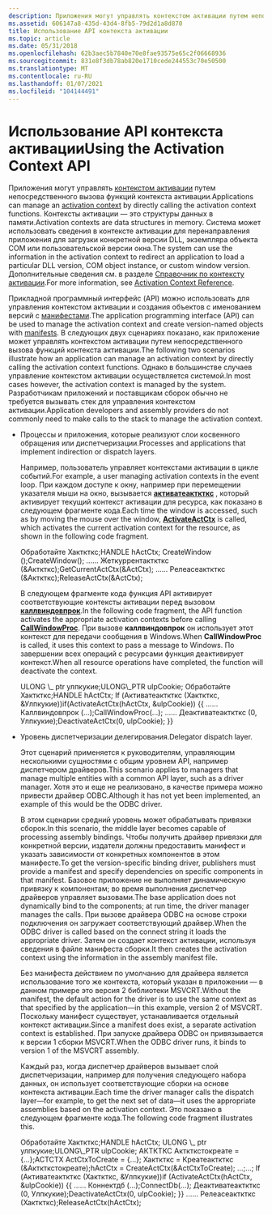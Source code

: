 ```yaml
---
description: Приложения могут управлять контекстом активации путем непосредственного вызова функций контекста активации.
ms.assetid: 606147a8-435d-43d4-8fb5-79d2d1a8d870
title: Использование API контекста активации
ms.topic: article
ms.date: 05/31/2018
ms.openlocfilehash: 62b3aec5b7840e70e8fae93575e65c2f06668936
ms.sourcegitcommit: 831e8f3db78ab820e1710cede244553c70e50500
ms.translationtype: MT
ms.contentlocale: ru-RU
ms.lasthandoff: 01/07/2021
ms.locfileid: "104144491"
---
```

# <a name="using-the-activation-context-api"></a><span data-ttu-id="a12b4-103">Использование API контекста активации</span><span class="sxs-lookup"><span data-stu-id="a12b4-103">Using the Activation Context API</span></span>

<span data-ttu-id="a12b4-104">Приложения могут управлять [контекстом активации](activation-contexts.md) путем непосредственного вызова функций контекста активации.</span><span class="sxs-lookup"><span data-stu-id="a12b4-104">Applications can manage an [activation context](activation-contexts.md) by directly calling the activation context functions.</span></span> <span data-ttu-id="a12b4-105">Контексты активации — это структуры данных в памяти.</span><span class="sxs-lookup"><span data-stu-id="a12b4-105">Activation contexts are data structures in memory.</span></span> <span data-ttu-id="a12b4-106">Система может использовать сведения в контексте активации для перенаправления приложения для загрузки конкретной версии DLL, экземпляра объекта COM или пользовательской версии окна.</span><span class="sxs-lookup"><span data-stu-id="a12b4-106">The system can use the information in the activation context to redirect an application to load a particular DLL version, COM object instance, or custom window version.</span></span> <span data-ttu-id="a12b4-107">Дополнительные сведения см. в разделе [Справочник по контексту активации](activation-context-reference.md).</span><span class="sxs-lookup"><span data-stu-id="a12b4-107">For more information, see [Activation Context Reference](activation-context-reference.md).</span></span>

<span data-ttu-id="a12b4-108">Прикладной программный интерфейс (API) можно использовать для управления контекстом активации и создания объектов с именованием версий с [манифестами](manifests.md).</span><span class="sxs-lookup"><span data-stu-id="a12b4-108">The application programming interface (API) can be used to manage the activation context and create version-named objects with [manifests](manifests.md).</span></span> <span data-ttu-id="a12b4-109">В следующих двух сценариях показано, как приложение может управлять контекстом активации путем непосредственного вызова функций контекста активации.</span><span class="sxs-lookup"><span data-stu-id="a12b4-109">The following two scenarios illustrate how an application can manage an activation context by directly calling the activation context functions.</span></span> <span data-ttu-id="a12b4-110">Однако в большинстве случаев управление контекстом активации осуществляется системой.</span><span class="sxs-lookup"><span data-stu-id="a12b4-110">In most cases however, the activation context is managed by the system.</span></span> <span data-ttu-id="a12b4-111">Разработчикам приложений и поставщикам сборок обычно не требуется вызывать стек для управления контекстом активации.</span><span class="sxs-lookup"><span data-stu-id="a12b4-111">Application developers and assembly providers do not commonly need to make calls to the stack to manage the activation context.</span></span>

-   <span data-ttu-id="a12b4-112">Процессы и приложения, которые реализуют слои косвенного обращения или диспетчеризации.</span><span class="sxs-lookup"><span data-stu-id="a12b4-112">Processes and applications that implement indirection or dispatch layers.</span></span>

    <span data-ttu-id="a12b4-113">Например, пользователь управляет контекстами активации в цикле событий.</span><span class="sxs-lookup"><span data-stu-id="a12b4-113">For example, a user managing activation contexts in the event loop.</span></span> <span data-ttu-id="a12b4-114">При каждом доступе к окну, например при перемещении указателя мыши на окно, вызывается [**активатеакткткс**](/windows/desktop/api/Winbase/nf-winbase-activateactctx) , который активирует текущий контекст активации для ресурса, как показано в следующем фрагменте кода.</span><span class="sxs-lookup"><span data-stu-id="a12b4-114">Each time the window is accessed, such as by moving the mouse over the window, [**ActivateActCtx**](/windows/desktop/api/Winbase/nf-winbase-activateactctx) is called, which activates the current activation context for the resource, as shown in the following code fragment.</span></span>

    <dl> <span data-ttu-id="a12b4-115">Обработайте Хакткткс;</span><span class="sxs-lookup"><span data-stu-id="a12b4-115">HANDLE hActCtx;</span></span>  
    <span data-ttu-id="a12b4-116">CreateWindow ();</span><span class="sxs-lookup"><span data-stu-id="a12b4-116">CreateWindow();</span></span>  
    <span data-ttu-id="a12b4-117">...</span><span class="sxs-lookup"><span data-stu-id="a12b4-117">...</span></span>  
    <span data-ttu-id="a12b4-118">Жеткуррентакткткс (&Акткткс);</span><span class="sxs-lookup"><span data-stu-id="a12b4-118">GetCurrentActCtx(&ActCtx);</span></span>  
    <span data-ttu-id="a12b4-119">...</span><span class="sxs-lookup"><span data-stu-id="a12b4-119">...</span></span>  
    <span data-ttu-id="a12b4-120">Релеасеакткткс (&Акткткс);</span><span class="sxs-lookup"><span data-stu-id="a12b4-120">ReleaseActCtx(&ActCtx);</span></span>  
    </dl>

    <span data-ttu-id="a12b4-121">В следующем фрагменте кода функция API активирует соответствующие контексты активации перед вызовом [**каллвиндовпрок**](/windows/win32/api/winuser/nf-winuser-callwindowproca).</span><span class="sxs-lookup"><span data-stu-id="a12b4-121">In the following code fragment, the API function activates the appropriate activation contexts before calling [**CallWindowProc**](/windows/win32/api/winuser/nf-winuser-callwindowproca).</span></span> <span data-ttu-id="a12b4-122">При вызове **каллвиндовпрок** он использует этот контекст для передачи сообщения в Windows.</span><span class="sxs-lookup"><span data-stu-id="a12b4-122">When **CallWindowProc** is called, it uses this context to pass a message to Windows.</span></span> <span data-ttu-id="a12b4-123">По завершении всех операций с ресурсами функция деактивирует контекст.</span><span class="sxs-lookup"><span data-stu-id="a12b4-123">When all resource operations have completed, the function will deactivate the context.</span></span>

    <dl> <span data-ttu-id="a12b4-124">ULONG \_ ptr улпкукие;</span><span class="sxs-lookup"><span data-stu-id="a12b4-124">ULONG\_PTR ulpCookie;</span></span>  
    <span data-ttu-id="a12b4-125">Обработайте Хакткткс;</span><span class="sxs-lookup"><span data-stu-id="a12b4-125">HANDLE hActCtx;</span></span>  
    <span data-ttu-id="a12b4-126">If (Активатеакткткс (Хакткткс, &Улпкукие))</span><span class="sxs-lookup"><span data-stu-id="a12b4-126">if(ActivateActCtx(hActCtx, &ulpCookie))</span></span>  
    <span data-ttu-id="a12b4-127">{</span><span class="sxs-lookup"><span data-stu-id="a12b4-127">{</span></span>  
    <span data-ttu-id="a12b4-128">...</span><span class="sxs-lookup"><span data-stu-id="a12b4-128">...</span></span>  
    <span data-ttu-id="a12b4-129">Каллвиндовпрок (...);</span><span class="sxs-lookup"><span data-stu-id="a12b4-129">CallWindowProc(...);</span></span>  
    <span data-ttu-id="a12b4-130">...</span><span class="sxs-lookup"><span data-stu-id="a12b4-130">...</span></span>  
    <span data-ttu-id="a12b4-131">Деактиватеакткткс (0, Улпкукие);</span><span class="sxs-lookup"><span data-stu-id="a12b4-131">DeactivateActCtx(0, ulpCookie);</span></span>  
    <span data-ttu-id="a12b4-132">}</span><span class="sxs-lookup"><span data-stu-id="a12b4-132">}</span></span>  
    </dl>

-   <span data-ttu-id="a12b4-133">Уровень диспетчеризации делегирования.</span><span class="sxs-lookup"><span data-stu-id="a12b4-133">Delegator dispatch layer.</span></span>

    <span data-ttu-id="a12b4-134">Этот сценарий применяется к руководителям, управляющим несколькими сущностями с общим уровнем API, например диспетчером драйверов.</span><span class="sxs-lookup"><span data-stu-id="a12b4-134">This scenario applies to managers that manage multiple entities with a common API layer, such as a driver manager.</span></span> <span data-ttu-id="a12b4-135">Хотя это и еще не реализовано, в качестве примера можно привести драйвер ODBC.</span><span class="sxs-lookup"><span data-stu-id="a12b4-135">Although it has not yet been implemented, an example of this would be the ODBC driver.</span></span>

    <span data-ttu-id="a12b4-136">В этом сценарии средний уровень может обрабатывать привязки сборок.</span><span class="sxs-lookup"><span data-stu-id="a12b4-136">In this scenario, the middle layer becomes capable of processing assembly bindings.</span></span> <span data-ttu-id="a12b4-137">Чтобы получить драйвер привязки для конкретной версии, издатели должны предоставить манифест и указать зависимости от конкретных компонентов в этом манифесте.</span><span class="sxs-lookup"><span data-stu-id="a12b4-137">To get the version-specific binding driver, publishers must provide a manifest and specify dependencies on specific components in that manifest.</span></span> <span data-ttu-id="a12b4-138">Базовое приложение не выполняет динамическую привязку к компонентам; во время выполнения диспетчер драйверов управляет вызовами.</span><span class="sxs-lookup"><span data-stu-id="a12b4-138">The base application does not dynamically bind to the components; at run time, the driver manager manages the calls.</span></span> <span data-ttu-id="a12b4-139">При вызове драйвера ODBC на основе строки подключения он загружает соответствующий драйвер.</span><span class="sxs-lookup"><span data-stu-id="a12b4-139">When the ODBC driver is called based on the connect string it loads the appropriate driver.</span></span> <span data-ttu-id="a12b4-140">Затем он создает контекст активации, используя сведения в файле манифеста сборки.</span><span class="sxs-lookup"><span data-stu-id="a12b4-140">It then creates the activation context using the information in the assembly manifest file.</span></span>

    <span data-ttu-id="a12b4-141">Без манифеста действием по умолчанию для драйвера является использование того же контекста, который указан в приложении — в данном примере это версия 2 библиотеки MSVCRT.</span><span class="sxs-lookup"><span data-stu-id="a12b4-141">Without the manifest, the default action for the driver is to use the same context as that specified by the application—in this example, version 2 of MSVCRT.</span></span> <span data-ttu-id="a12b4-142">Поскольку манифест существует, устанавливается отдельный контекст активации.</span><span class="sxs-lookup"><span data-stu-id="a12b4-142">Since a manifest does exist, a separate activation context is established.</span></span> <span data-ttu-id="a12b4-143">При запуске драйвера ODBC он привязывается к версии 1 сборки MSVCRT.</span><span class="sxs-lookup"><span data-stu-id="a12b4-143">When the ODBC driver runs, it binds to version 1 of the MSVCRT assembly.</span></span>

    <span data-ttu-id="a12b4-144">Каждый раз, когда диспетчер драйверов вызывает слой диспетчеризации, например для получения следующего набора данных, он использует соответствующие сборки на основе контекста активации.</span><span class="sxs-lookup"><span data-stu-id="a12b4-144">Each time the driver manager calls the dispatch layer—for example, to get the next set of data—it uses the appropriate assemblies based on the activation context.</span></span> <span data-ttu-id="a12b4-145">Это показано в следующем фрагменте кода.</span><span class="sxs-lookup"><span data-stu-id="a12b4-145">The following code fragment illustrates this.</span></span>

    <dl> <span data-ttu-id="a12b4-146">Обработайте Хакткткс;</span><span class="sxs-lookup"><span data-stu-id="a12b4-146">HANDLE hActCtx;</span></span>  
    <span data-ttu-id="a12b4-147">ULONG \_ ptr улпкукие;</span><span class="sxs-lookup"><span data-stu-id="a12b4-147">ULONG\_PTR ulpCookie;</span></span>  
    <span data-ttu-id="a12b4-148">АКТКТКС Акткткстокреате = {...};</span><span class="sxs-lookup"><span data-stu-id="a12b4-148">ACTCTX ActCtxToCreate = {...};</span></span>  
    <span data-ttu-id="a12b4-149">Хакткткс = Креатеакткткс (&Акткткстокреате);</span><span class="sxs-lookup"><span data-stu-id="a12b4-149">hActCtx = CreateActCtx(&ActCtxToCreate);</span></span>  
    <span data-ttu-id="a12b4-150">...;</span><span class="sxs-lookup"><span data-stu-id="a12b4-150">...;</span></span>  
    <span data-ttu-id="a12b4-151">If (Активатеакткткс (Хакткткс, &Улпкукие))</span><span class="sxs-lookup"><span data-stu-id="a12b4-151">if (ActivateActCtx(hActCtx, &ulpCookie))</span></span>  
    <span data-ttu-id="a12b4-152">{</span><span class="sxs-lookup"><span data-stu-id="a12b4-152">{</span></span>  
    <span data-ttu-id="a12b4-153">...</span><span class="sxs-lookup"><span data-stu-id="a12b4-153">...</span></span>  
    <span data-ttu-id="a12b4-154">Коннектдб (...);</span><span class="sxs-lookup"><span data-stu-id="a12b4-154">ConnectDb(...);</span></span>  
    <span data-ttu-id="a12b4-155">Деактиватеакткткс (0, Улпкукие);</span><span class="sxs-lookup"><span data-stu-id="a12b4-155">DeactivateActCtx(0, ulpCookie);</span></span>  
    <span data-ttu-id="a12b4-156">}</span><span class="sxs-lookup"><span data-stu-id="a12b4-156">}</span></span>  
    <span data-ttu-id="a12b4-157">...</span><span class="sxs-lookup"><span data-stu-id="a12b4-157">...</span></span>  
    <span data-ttu-id="a12b4-158">Релеасеакткткс (Хакткткс);</span><span class="sxs-lookup"><span data-stu-id="a12b4-158">ReleaseActCtx(hActCtx);</span></span>  
    </dl>

 

 
